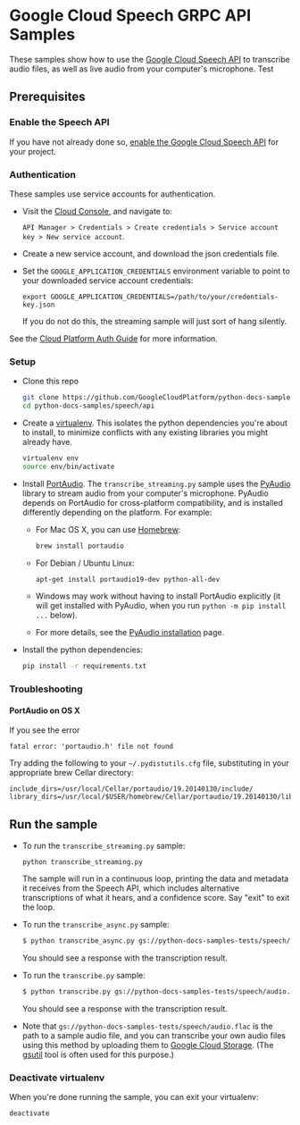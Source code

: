 # Google Cloud Speech GRPC API Samples 

These samples show how to use the [Google Cloud Speech API][speech-api]
to transcribe audio files, as well as live audio from your computer's
microphone. Test

[speech-api]: http://cloud.google.com/speech

## Prerequisites

### Enable the Speech API

If you have not already done so, [enable the Google Cloud Speech
API](console-speech) for your project.

[console-speech]: https://console.cloud.google.com/apis/api/speech.googleapis.com/overview?project=_

### Authentication

These samples use service accounts for authentication.

* Visit the [Cloud Console][cloud-console], and navigate to:

    `API Manager > Credentials > Create credentials > Service account key > New
    service account`.
* Create a new service account, and download the json credentials file.
* Set the `GOOGLE_APPLICATION_CREDENTIALS` environment variable to point to your
  downloaded service account credentials:

      export GOOGLE_APPLICATION_CREDENTIALS=/path/to/your/credentials-key.json

  If you do not do this, the streaming sample will just sort of hang silently.

See the [Cloud Platform Auth Guide][auth-guide] for more information.

[cloud-console]: https://console.cloud.google.com
[auth-guide]: https://cloud.google.com/docs/authentication#developer_workflow

### Setup

* Clone this repo

  ```sh
  git clone https://github.com/GoogleCloudPlatform/python-docs-samples.git
  cd python-docs-samples/speech/api
  ```

* Create a [virtualenv][virtualenv]. This isolates the python dependencies
  you're about to install, to minimize conflicts with any existing libraries you
  might already have.

  ```sh
  virtualenv env
  source env/bin/activate
  ```

* Install [PortAudio][portaudio]. The `transcribe_streaming.py` sample uses the
  [PyAudio][pyaudio] library to stream audio from your computer's
  microphone. PyAudio depends on PortAudio for cross-platform compatibility, and
  is installed differently depending on the platform. For example:

  * For Mac OS X, you can use [Homebrew][brew]:

    ```sh
    brew install portaudio
    ```

  * For Debian / Ubuntu Linux:

    ```sh
    apt-get install portaudio19-dev python-all-dev
    ```

  * Windows may work without having to install PortAudio explicitly (it will get
    installed with PyAudio, when you run `python -m pip install ...` below).

  * For more details, see the [PyAudio installation][pyaudio-install] page.

* Install the python dependencies:

    ```sh
    pip install -r requirements.txt
    ```

[pyaudio]: https://people.csail.mit.edu/hubert/pyaudio/
[portaudio]: http://www.portaudio.com/
[pyaudio-install]: https://people.csail.mit.edu/hubert/pyaudio/#downloads
[pip]: https://pip.pypa.io/en/stable/installing/
[virtualenv]: https://virtualenv.pypa.io/en/stable/installation/
[brew]: http://brew.sh

### Troubleshooting

#### PortAudio on OS X

If you see the error

    fatal error: 'portaudio.h' file not found

Try adding the following to your `~/.pydistutils.cfg` file,
substituting in your appropriate brew Cellar directory:

    include_dirs=/usr/local/Cellar/portaudio/19.20140130/include/
    library_dirs=/usr/local/$USER/homebrew/Cellar/portaudio/19.20140130/lib/

## Run the sample

* To run the `transcribe_streaming.py` sample:

    ```
    python transcribe_streaming.py
    ```

    The sample will run in a continuous loop, printing the data and metadata
    it receives from the Speech API, which includes alternative transcriptions
    of what it hears, and a confidence score. Say "exit" to exit the loop.

* To run the `transcribe_async.py` sample:

    ```sh
    $ python transcribe_async.py gs://python-docs-samples-tests/speech/audio.flac
    ```

    You should see a response with the transcription result.

* To run the `transcribe.py` sample:

    ```sh
    $ python transcribe.py gs://python-docs-samples-tests/speech/audio.flac
    ```

    You should see a response with the transcription result.

* Note that `gs://python-docs-samples-tests/speech/audio.flac` is the path to a
  sample audio file, and you can transcribe your own audio files using this
  method by uploading them to [Google Cloud Storage][gcs]. (The [gsutil][gsutil]
  tool is often used for this purpose.)

[gcs]: https://cloud.google.com/storage
[gsutil]: https://cloud.google.com/storage/docs/gsutil

### Deactivate virtualenv

When you're done running the sample, you can exit your virtualenv:

```
deactivate
```
